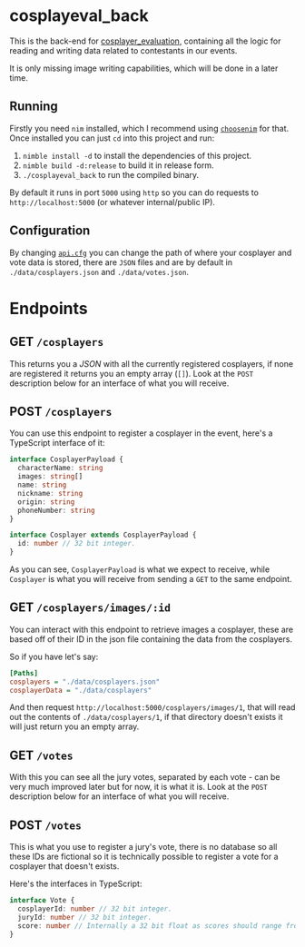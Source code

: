 # cosplayeval\_back

This is the back-end for [cosplayer\_evaluation](https://github.com/animegakuen/cosplayeval_front), containing all the logic for reading and writing data related to contestants in our events.

It is only missing image writing capabilities, which will be done in a later time.

## Running

Firstly you need `nim` installed, which I recommend using [`choosenim`](https://github.com/dom96/choosenim) for that. Once installed you can just `cd` into this project and run:

1. `nimble install -d` to install the dependencies of this project.
2. `nimble build -d:release` to build it in release form.
3. `./cosplayeval_back` to run the compiled binary.

By default it runs in port `5000` using `http` so you can do requests to `http://localhost:5000` (or whatever internal/public IP).

## Configuration

By changing [`api.cfg`](./api.cfg) you can change the path of where your cosplayer and vote data is stored, there are `JSON` files and are by default in `./data/cosplayers.json` and `./data/votes.json`.

# Endpoints

## GET `/cosplayers`

This returns you a _JSON_ with all the currently registered cosplayers, if none are registered it returns you an empty array (`[]`). Look at the `POST` description below for an interface of what you will receive.

## POST `/cosplayers`

You can use this endpoint to register a cosplayer in the event, here's a TypeScript interface of it:
```ts
interface CosplayerPayload {
  characterName: string
  images: string[]
  name: string
  nickname: string
  origin: string
  phoneNumber: string
}

interface Cosplayer extends CosplayerPayload {
  id: number // 32 bit integer.
}
```

As you can see, `CosplayerPayload` is what we expect to receive, while `Cosplayer` is what you will receive from sending a `GET` to the same endpoint.

## GET `/cosplayers/images/:id`

You can interact with this endpoint to retrieve images a cosplayer, these are based off of their ID in the json file containing the data from the cosplayers.

So if you have let's say:
```cfg
[Paths]
cosplayers = "./data/cosplayers.json"
cosplayerData = "./data/cosplayers"
```

And then request `http://localhost:5000/cosplayers/images/1`, that will read out the contents of `./data/cosplayers/1`, if that directory doesn't exists it will just return you an empty array.

## GET `/votes`

With this you can see all the jury votes, separated by each vote - can be very much improved later but for now, it is what it is. Look at the `POST` description below for an interface of what you will receive.

## POST `/votes`

This is what you use to register a jury's vote, there is no database so all these IDs are fictional so it is technically possible to register a vote for a cosplayer that doesn't exists.

Here's the interfaces in TypeScript:
```ts
interface Vote {
  cosplayerId: number // 32 bit integer.
  juryId: number // 32 bit integer.
  score: number // Internally a 32 bit float as scores should range from 0 to 10.
}
```
